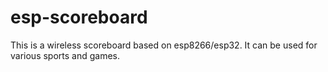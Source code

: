 # esp-scoreboard
This is a wireless scoreboard based on esp8266/esp32. It can be used for various sports and games.
